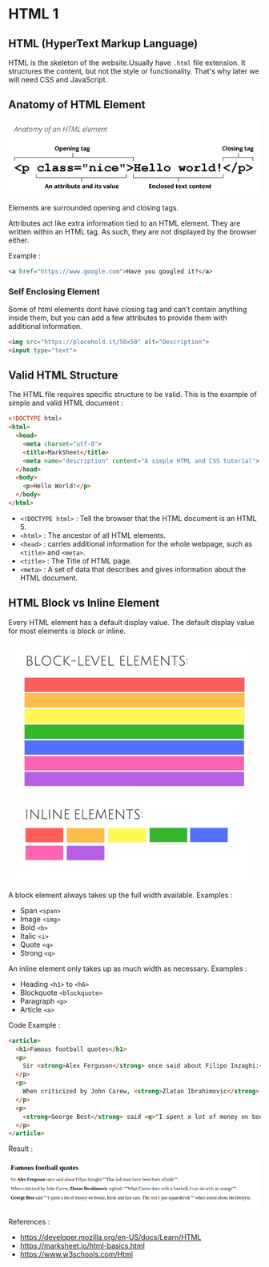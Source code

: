 # HTML 1

## HTML (HyperText Markup Language)

HTML is the skeleton of the website.Usually have `.html` file extension. It structures the content, but not the style or functionality. That's why later we will need CSS and JavaScript.

## Anatomy of HTML Element

<p style="text-align:center;">
  <img src="./assets/anatomy-of-html-element.png">

Elements are surrounded opening and closing tags. 

Attributes act like extra information tied to an HTML element. They are written within an HTML tag. As such, they are not displayed by the browser either.

Example :

```html
<a href="https://www.google.com">Have you googled it?</a>
```

### Self Enclosing Element

Some of html elements dont have closing tag and can’t contain anything inside them, but you can add a few attributes to provide them with additional information.

```html
<img src="https://placehold.it/50x50" alt="Description"> 
<input type="text"> 
```

## Valid HTML Structure

The HTML file requires specific structure to be valid. This is the example of simple and valid HTML document :

```html
<!DOCTYPE html>
<html>
  <head>
    <meta charset="utf-8">
    <title>MarkSheet</title>
    <meta name="description" content="A simple HTML and CSS tutorial">
  </head>
  <body>
    <p>Hello World!</p>
  </body>
</html>
```

* `<!DOCTYPE html>` : Tell the browser that the HTML document is an HTML 5.
* `<html>` :  The ancestor of all HTML elements.
* `<head>` :  carries additional information for the whole webpage, such as `<title>` and `<meta>`.
* `<title>` :  The Title of HTML page.
* `<meta>` :  A set of data that describes and gives information about the HTML document.

## HTML Block vs Inline Element

Every HTML element has a default display value. The default display value for most elements is block or inline.

<p style="text-align:center;">
  <img src="./assets/block-vs-inline-elements.jpeg">
  
A block element always takes up the full width available. Examples : 
* Span `<span>` 
* Image `<img>`
* Bold `<b>`
* Italic `<i>`
* Quote `<q>`
* Strong `<q>`

An inline element only takes up as much width as necessary. Examples : 

* Heading `<h1>` to `<h6>` 
* Blockquote `<blockquote>`
* Paragraph `<p>`
* Article `<a>`

Code Example :

```html
<article>
  <h1>Famous football quotes</h1>
  <p>
    Sir <strong>Alex Ferguson</strong> once said about Filipo Inzaghi:<q>"That lad must have been born offside"</q>.
  </p>
  <p>
    When criticized by John Carew, <strong>Zlatan Ibrahimovic</strong> replied: <q>"What Carew does with a football, I can do with an orange"</q>.
  </p>
  <p>
    <strong>George Best</strong> said <q>"I spent a lot of money on booze, birds and fast cars. The rest I just squandered."</q> when asked about his lifestyle.
  </p>
</article>
```
Result :

<p style="text-align:center;">
  <img src="./assets/paragraph-example.png">

References : 

* https://developer.mozilla.org/en-US/docs/Learn/HTML
* https://marksheet.io/html-basics.html
* https://www.w3schools.com/Html
